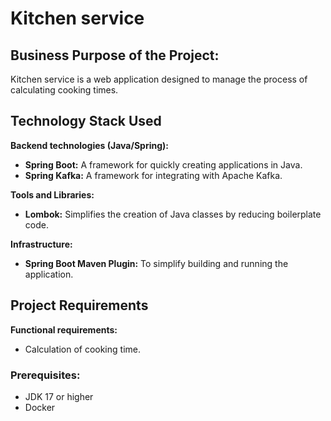 # Kitchen service

## Business Purpose of the Project:

Kitchen service is a web application designed to manage the process of calculating cooking times.

## Technology Stack Used

**Backend technologies (Java/Spring):**
- **Spring Boot:** A framework for quickly creating applications in Java.
- **Spring Kafka:** A framework for integrating with Apache Kafka.

**Tools and Libraries:**
- **Lombok:** Simplifies the creation of Java classes by reducing boilerplate code.

**Infrastructure:**
- **Spring Boot Maven Plugin:** To simplify building and running the application.

## Project Requirements

**Functional requirements:**
- Calculation of cooking time.
### Prerequisites:
- JDK 17 or higher
- Docker
